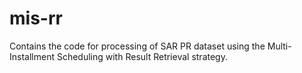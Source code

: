 # mis-rr
Contains the code for processing of SAR PR dataset using the Multi-Installment Scheduling with Result Retrieval strategy. 
